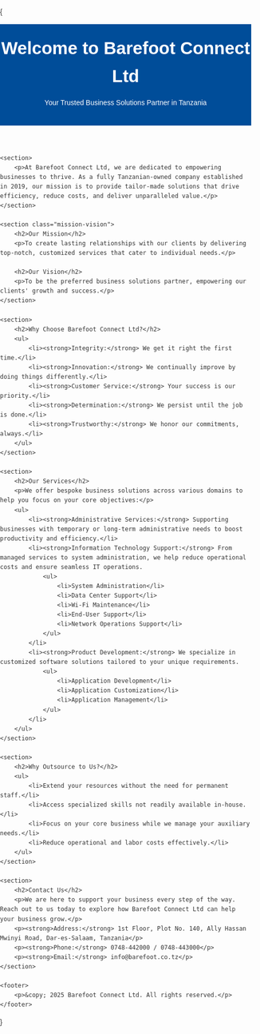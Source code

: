 {<!DOCTYPE html>
<html lang="en">
<head>
    <meta charset="UTF-8">
    <meta name="viewport" content="width=device-width, initial-scale=1.0">
    <title>Barefoot Connect Ltd - Company Profile</title>
    <style>
        body {
            font-family: Arial, sans-serif;
            line-height: 1.6;
            margin: 0;
            padding: 0;
            color: #333;
        }
        header {
            background-color: #004d99;
            color: #fff;
            padding: 20px 0;
            text-align: center;
        }
        header h1 {
            margin: 0;
            font-size: 2.5em;
        }
        section {
            padding: 20px;
            margin: 10px auto;
            max-width: 800px;
        }
        .mission-vision {
            background-color: #f4f4f4;
            padding: 15px;
            border-radius: 5px;
        }
        h2 {
            color: #004d99;
        }
        ul {
            list-style: none;
            padding: 0;
        }
        ul li {
            padding: 5px 0;
        }
        footer {
            background-color: #333;
            color: #fff;
            text-align: center;
            padding: 10px 0;
            position: fixed;
            bottom: 0;
            width: 100%;
        }
    </style>
</head>
<body>
    <header>
        <h1>Welcome to Barefoot Connect Ltd</h1>
        <p>Your Trusted Business Solutions Partner in Tanzania</p>
    </header>

    <section>
        <p>At Barefoot Connect Ltd, we are dedicated to empowering businesses to thrive. As a fully Tanzanian-owned company established in 2019, our mission is to provide tailor-made solutions that drive efficiency, reduce costs, and deliver unparalleled value.</p>
    </section>

    <section class="mission-vision">
        <h2>Our Mission</h2>
        <p>To create lasting relationships with our clients by delivering top-notch, customized services that cater to individual needs.</p>

        <h2>Our Vision</h2>
        <p>To be the preferred business solutions partner, empowering our clients' growth and success.</p>
    </section>

    <section>
        <h2>Why Choose Barefoot Connect Ltd?</h2>
        <ul>
            <li><strong>Integrity:</strong> We get it right the first time.</li>
            <li><strong>Innovation:</strong> We continually improve by doing things differently.</li>
            <li><strong>Customer Service:</strong> Your success is our priority.</li>
            <li><strong>Determination:</strong> We persist until the job is done.</li>
            <li><strong>Trustworthy:</strong> We honor our commitments, always.</li>
        </ul>
    </section>

    <section>
        <h2>Our Services</h2>
        <p>We offer bespoke business solutions across various domains to help you focus on your core objectives:</p>
        <ul>
            <li><strong>Administrative Services:</strong> Supporting businesses with temporary or long-term administrative needs to boost productivity and efficiency.</li>
            <li><strong>Information Technology Support:</strong> From managed services to system administration, we help reduce operational costs and ensure seamless IT operations.
                <ul>
                    <li>System Administration</li>
                    <li>Data Center Support</li>
                    <li>Wi-Fi Maintenance</li>
                    <li>End-User Support</li>
                    <li>Network Operations Support</li>
                </ul>
            </li>
            <li><strong>Product Development:</strong> We specialize in customized software solutions tailored to your unique requirements.
                <ul>
                    <li>Application Development</li>
                    <li>Application Customization</li>
                    <li>Application Management</li>
                </ul>
            </li>
        </ul>
    </section>

    <section>
        <h2>Why Outsource to Us?</h2>
        <ul>
            <li>Extend your resources without the need for permanent staff.</li>
            <li>Access specialized skills not readily available in-house.</li>
            <li>Focus on your core business while we manage your auxiliary needs.</li>
            <li>Reduce operational and labor costs effectively.</li>
        </ul>
    </section>

    <section>
        <h2>Contact Us</h2>
        <p>We are here to support your business every step of the way. Reach out to us today to explore how Barefoot Connect Ltd can help your business grow.</p>
        <p><strong>Address:</strong> 1st Floor, Plot No. 140, Ally Hassan Mwinyi Road, Dar-es-Salaam, Tanzania</p>
        <p><strong>Phone:</strong> 0748-442000 / 0748-443000</p>
        <p><strong>Email:</strong> info@barefoot.co.tz</p>
    </section>

    <footer>
        <p>&copy; 2025 Barefoot Connect Ltd. All rights reserved.</p>
    </footer>
</body>
</html>
}
